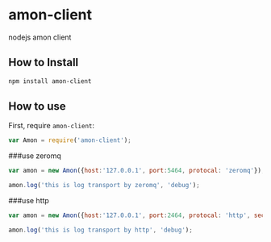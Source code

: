 amon-client
===========

nodejs amon client

## How to Install

```bash
npm install amon-client
```

## How to use

First, require `amon-client`:

```js
var Amon = require('amon-client');
```

###use zeromq 

```js
var amon = new Amon({host:'127.0.0.1', port:5464, protocal: 'zeromq'});

amon.log('this is log transport by zeromq', 'debug');
```

###use http

```js
var amon = new Amon({host:'127.0.0.1', port:2464, protocal: 'http', secret_key:'key in amon.conf'});

amon.log('this is log transport by http', 'debug');
```
